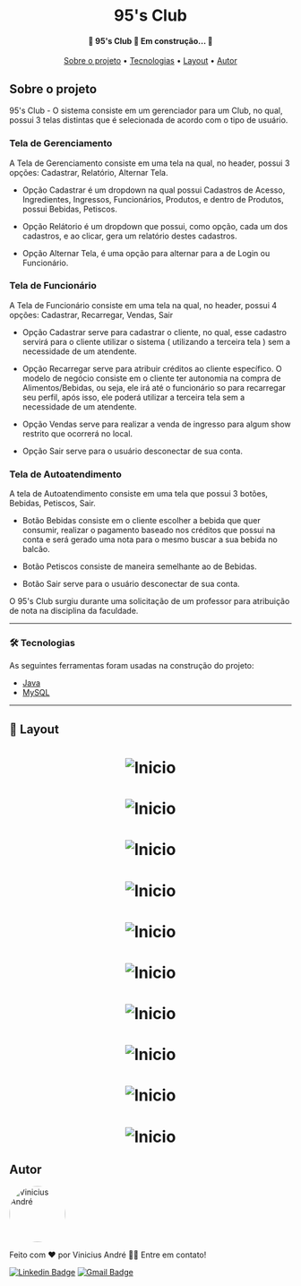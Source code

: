 <h1 align="center">95's Club</h1>

<h4 align="center"> 
	🚧  95's Club 🚀 Em construção...  🚧
</h4>

<p align="center">
 <a href="#sobre">Sobre o projeto</a> •
 <a href="#tecnologias">Tecnologias</a> • 
  <a href="#layout">Layout</a> • 
 <a href="#autor">Autor</a>
</p>

<a id="sobre"></a>
## Sobre o projeto
95's Club - O sistema consiste em um gerenciador para um Club, no qual, possui 3 telas distintas que é selecionada de acordo com o tipo de usuário. 

### Tela de Gerenciamento
A Tela de Gerenciamento consiste em uma tela na qual, no header, possui 3 opções: Cadastrar, Relatório, Alternar Tela.

- Opção Cadastrar é um dropdown na qual possui Cadastros de Acesso, Ingredientes, Ingressos, Funcionários, Produtos, e dentro de Produtos, possui Bebidas, Petiscos.

- Opção Relátorio é um dropdown que possui, como opção, cada um dos cadastros, e ao clicar, gera um relatório destes cadastros.

- Opção Alternar Tela, é uma opção para alternar para a de Login ou Funcionário.

### Tela de Funcionário
A Tela de Funcionário consiste em uma tela na qual, no header, possui 4 opções: Cadastrar, Recarregar, Vendas, Sair

- Opção Cadastrar serve para cadastrar o cliente, no qual, esse cadastro servirá para o cliente utilizar o sistema ( utilizando a terceira tela ) sem a necessidade de um atendente.

- Opção Recarregar serve para atribuir créditos ao cliente específico. O modelo de negócio consiste em o cliente ter autonomia na compra de Alimentos/Bebidas, ou seja, ele irá até o funcionário so para recarregar seu perfil, após isso, ele poderá utilizar a terceira tela sem a necessidade de um atendente.

- Opção Vendas serve para realizar a venda de ingresso para algum show restrito que ocorrerá no local.

- Opção Sair serve para o usuário desconectar de sua conta.

### Tela de Autoatendimento
A tela de Autoatendimento consiste em uma tela que possui 3 botões, Bebidas, Petiscos, Sair.

- Botão Bebidas consiste em o cliente escolher a bebida que quer consumir, realizar o pagamento baseado nos créditos que possui na conta e será gerado uma nota para o mesmo buscar a sua bebida no balcão.

- Botão Petiscos consiste de maneira semelhante ao de Bebidas.

- Botão Sair serve para o usuário desconectar de sua conta.


O 95's Club surgiu durante uma solicitação de um professor para atribuição de nota na disciplina da faculdade.

---
<a id="tecnologias"></a>
### 🛠 Tecnologias

As seguintes ferramentas foram usadas na construção do projeto:

- [Java](https://www.java.com/pt-BR/)
- [MySQL](https://www.mysql.com/)

---

<a id="layout"></a>
## 🎨 Layout

<h1 align="center"><img alt="Inicio" src="./imagens/Primeira Tela - Cadastrar.png" /></h1>

<h1 align="center"><img alt="Inicio" src="./imagens/Primeira Tela - Relatório.png" /></h1>

<h1 align="center"><img alt="Inicio" src="./imagens/Primeira Tela - Alternar Tela.png" /></h1>

<h1 align="center"><img alt="Inicio" src="./imagens/Primeira Tela - Cadastro Funcionário.png" /></h1>

<h1 align="center"><img alt="Inicio" src="./imagens/Segunda Tela - Cadastrar.png" /></h1>

<h1 align="center"><img alt="Inicio" src="./imagens/Segunda Tela - Recarregar.png" /></h1>

<h1 align="center"><img alt="Inicio" src="./imagens/Segunda Tela - Opcao Vendas.png" /></h1>

<h1 align="center"><img alt="Inicio" src="./imagens/Segunda Tela - Recarregar Credito.png" /></h1>

<h1 align="center"><img alt="Inicio" src="./imagens/Terceira Tela.png" /></h1>

<h1 align="center"><img alt="Inicio" src="./imagens/Terceira Tela - Compra Bebidas.png" /></h1>

<a id="autor"></a>
## Autor


 <img style="border-radius: 50%;" src="https://avatars.githubusercontent.com/ViniciusAMatos" width="100px;" alt="Vinicius André"/>

Feito com ❤️ por Vinicius André 👋🏽 Entre em contato!

[![Linkedin Badge](https://img.shields.io/badge/-Vinicius-blue?style=flat-square&logo=Linkedin&logoColor=white&link=https://www.linkedin.com/in/vinicius-andre-6894a4198/)](https://www.linkedin.com/in/vinicius-andre-6894a4198/) 
[![Gmail Badge](https://img.shields.io/badge/-14viniciusandre@gmail.com-c14438?style=flat-square&logo=Gmail&logoColor=white&link=mailto:14viniciusandre@gmail.com)](mailto:14viniciusandre@gmail.com)
